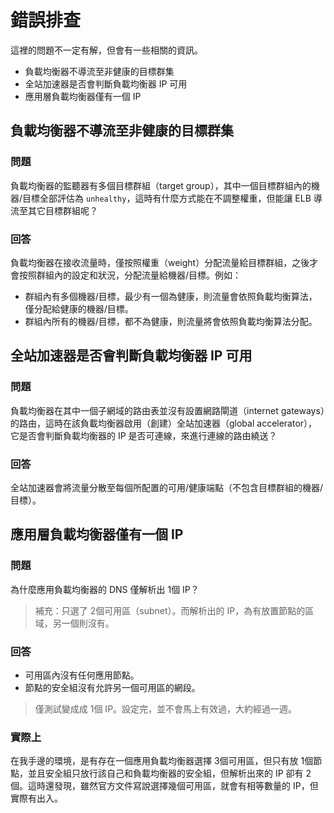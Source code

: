 # 錯誤排查

這裡的問題不一定有解，但會有一些相關的資訊。

- 負載均衡器不導流至非健康的目標群集
- 全站加速器是否會判斷負載均衡器 IP 可用
- 應用層負載均衡器僅有一個 IP

## 負載均衡器不導流至非健康的目標群集

### 問題

負載均衡器的監聽器有多個目標群組（target group），其中一個目標群組內的機器/目標全部評估為 `unhealthy`，這時有什麼方式能在不調整權重，但能讓 ELB 導流至其它目標群組呢？

### 回答

負載均衡器在接收流量時，僅按照權重（weight）分配流量給目標群組，之後才會按照群組內的設定和狀況，分配流量給機器/目標。例如：
- 群組內有多個機器/目標，最少有一個為健康，則流量會依照負載均衡算法，僅分配給健康的機器/目標。
- 群組內所有的機器/目標，都不為健康，則流量將會依照負載均衡算法分配。


## 全站加速器是否會判斷負載均衡器 IP 可用

### 問題

負載均衡器在其中一個子網域的路由表並沒有設置網路閘道（internet gateways）的路由，這時在該負載均衡器啟用（創建）全站加速器（global accelerator），它是否會判斷負載均衡器的 IP 是否可連線，來進行連線的路由繞送？

### 回答

全站加速器會將流量分散至每個所配置的可用/健康端點（不包含目標群組的機器/目標）。

## 應用層負載均衡器僅有一個 IP

### 問題

為什麼應用負載均衡器的 DNS 僅解析出 1個 IP？
> 補充：只選了 2個可用區（subnet）。而解析出的 IP，為有放置節點的區域，另一個則沒有。

### 回答

- 可用區內沒有任何應用節點。 
- 節點的安全組沒有允許另一個可用區的網段。

> 僅測試變成成 1個 IP。設定完，並不會馬上有效過，大約經過一週。


### 實際上

在我手邊的環境，是有存在一個應用負載均衡器選擇 3個可用區，但只有放 1個節點，並且安全組只放行該自己和負載均衡器的安全組，但解析出來的 IP 卻有 2個。這時還發現，雖然官方文件寫說選擇幾個可用區，就會有相等數量的 IP，但實際有出入。
